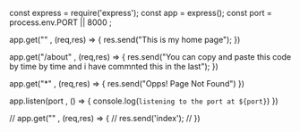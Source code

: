 const express = require('express');
const app = express();
const port = process.env.PORT || 8000 ;

app.get("" , (req,res) => {
    res.send("This is my home page");
})

app.get("/about" , (req,res) => {
    res.send("You can copy and paste this code by time by time and i have commnted this in the last");
})

app.get("*" , (req,res) => {
    res.send("Opps! Page Not Found")
})

app.listen(port , () => {
    console.log(`listening to the port at ${port}`)
})

// app.get("" , (req,res) => {
//    res.send('index');
// })
